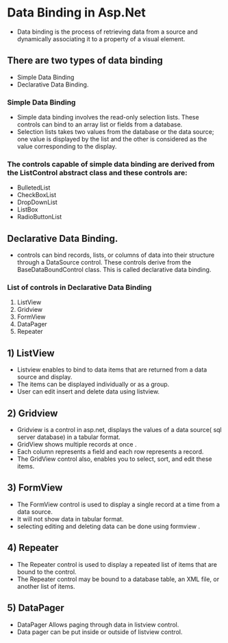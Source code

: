 # Data Binding  in Asp.Net 
* Data binding is the process of retrieving data from a source and dynamically associating it to a property of a visual element.<br/>
## There are two types of data binding
* Simple Data Binding
* Declarative Data Binding.
### Simple Data Binding
* Simple data binding involves the read-only selection lists. These controls can bind to an array list or fields from a database.
* Selection lists takes two values from the database or the data source; one value is displayed by the list and the other is considered as the value corresponding to the display.
### The controls capable of simple data binding are derived from the ListControl abstract class and these controls are:
* BulletedList
* CheckBoxList
* DropDownList
* ListBox
* RadioButtonList
##  Declarative Data Binding.
* controls can bind records, lists, or columns of data into their structure through a DataSource control. These controls derive from the BaseDataBoundControl class. This is called declarative data binding.
### List of controls in Declarative Data Binding
1) ListView
2) Gridview
3) FormView
4) DataPager
5) Repeater

## 1) ListView
   * Listview enables to bind to data items that are returned from a data source and display.
   * The items can be displayed individually or as a group.
   * User can edit insert and delete data using listview.

## 2) Gridview
   * Gridview is a control in asp.net, displays the values of a data source( sql server database) in a tabular format.
   * GridView shows multiple records at once .
   * Each column represents  a field and each row represents a record. 
   * The GridView control also, enables you to select, sort, and edit these items.

## 3) FormView
   * The FormView control is used to display a single record at a time from a data source.
   * It will not show data in tabular format.
   * selecting editing and deleting data can be done using formview .
## 4) Repeater
   * The Repeater control is used to display a repeated list of items that are bound to the control. 
   * The Repeater control may be bound to a database table, an XML file, or another list of items.

## 5) DataPager
   * DataPager Allows paging through data in listview control.
   * Data pager can be put inside or outside of listview control.


     
